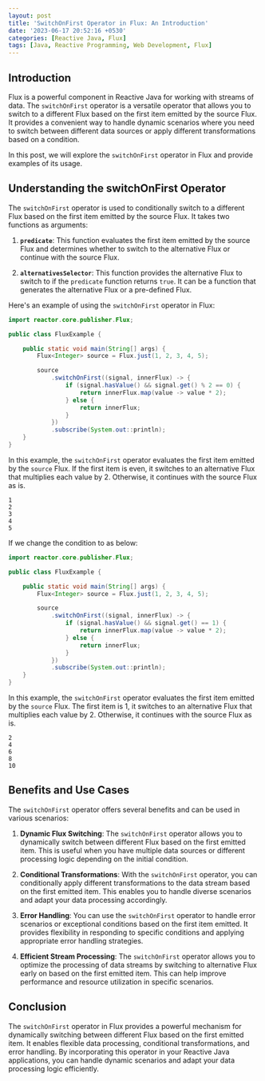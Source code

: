 ```yaml
---
layout: post
title: 'SwitchOnFirst Operator in Flux: An Introduction'
date: '2023-06-17 20:52:16 +0530'
categories: [Reactive Java, Flux]
tags: [Java, Reactive Programming, Web Development, Flux]
---
```

## Introduction

Flux is a powerful component in Reactive Java for working with streams of data. The `switchOnFirst` operator is a versatile operator that allows you to switch to a different Flux based on the first item emitted by the source Flux. It provides a convenient way to handle dynamic scenarios where you need to switch between different data sources or apply different transformations based on a condition.

In this post, we will explore the `switchOnFirst` operator in Flux and provide examples of its usage.

## Understanding the switchOnFirst Operator

The `switchOnFirst` operator is used to conditionally switch to a different Flux based on the first item emitted by the source Flux. It takes two functions as arguments:

1. **`predicate`**: This function evaluates the first item emitted by the source Flux and determines whether to switch to the alternative Flux or continue with the source Flux.

2. **`alternativesSelector`**: This function provides the alternative Flux to switch to if the `predicate` function returns `true`. It can be a function that generates the alternative Flux or a pre-defined Flux.

Here's an example of using the `switchOnFirst` operator in Flux:

```java
import reactor.core.publisher.Flux;

public class FluxExample {

    public static void main(String[] args) {
        Flux<Integer> source = Flux.just(1, 2, 3, 4, 5);

        source
            .switchOnFirst((signal, innerFlux) -> {
                if (signal.hasValue() && signal.get() % 2 == 0) {
                    return innerFlux.map(value -> value * 2);
                } else {
                    return innerFlux;
                }
            })
            .subscribe(System.out::println);
    }
}
```

In this example, the `switchOnFirst` operator evaluates the first item emitted by the `source` Flux. If the first item is even, it switches to an alternative Flux that multiplies each value by 2. Otherwise, it continues with the source Flux as is.

```
1
2
3
4
5
```

If we change the condition to as below:

```java
import reactor.core.publisher.Flux;

public class FluxExample {

    public static void main(String[] args) {
        Flux<Integer> source = Flux.just(1, 2, 3, 4, 5);

        source
            .switchOnFirst((signal, innerFlux) -> {
                if (signal.hasValue() && signal.get() == 1) {
                    return innerFlux.map(value -> value * 2);
                } else {
                    return innerFlux;
                }
            })
            .subscribe(System.out::println);
    }
}
```

In this example, the `switchOnFirst` operator evaluates the first item emitted by the `source` Flux. The first item is 1, it switches to an alternative Flux that multiplies each value by 2. Otherwise, it continues with the source Flux as is.

```
2
4
6
8
10
```

## Benefits and Use Cases

The `switchOnFirst` operator offers several benefits and can be used in various scenarios:

1. **Dynamic Flux Switching**: The `switchOnFirst` operator allows you to dynamically switch between different Flux based on the first emitted item. This is useful when you have multiple data sources or different processing logic depending on the initial condition.

2. **Conditional Transformations**: With the `switchOnFirst` operator, you can conditionally apply different transformations to the data stream based on the first emitted item. This enables you to handle diverse scenarios and adapt your data processing accordingly.

3. **Error Handling**: You can use the `switchOnFirst` operator to handle error scenarios or exceptional conditions based on the first item emitted. It provides flexibility in responding to specific conditions and applying appropriate error handling strategies.

4. **Efficient Stream Processing**: The `switchOnFirst` operator allows you to optimize the processing of data streams by switching to alternative Flux early on based on the first emitted item. This can help improve performance and resource utilization in specific scenarios.

## Conclusion

The `switchOnFirst` operator in Flux provides a powerful mechanism for dynamically switching between different Flux based on the first emitted item. It enables flexible data processing, conditional transformations, and error handling. By incorporating this operator in your Reactive Java applications, you can handle dynamic scenarios and adapt your data processing logic efficiently.